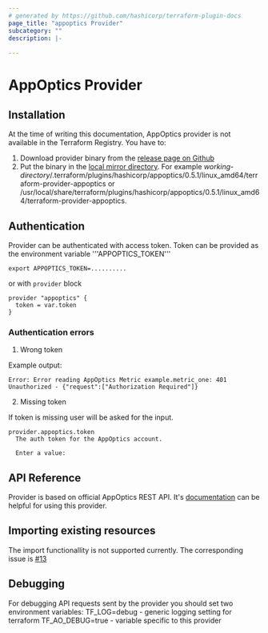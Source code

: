 ```yaml
---
# generated by https://github.com/hashicorp/terraform-plugin-docs
page_title: "appoptics Provider"
subcategory: ""
description: |-
  
---
```


# AppOptics Provider

## Installation

At the time of writing this documentation, AppOptics provider is not available in the Terraform Registry. You have to:
1. Download provider binary from the [release page on Github](https://github.com/appoptics/terraform-provider-appoptics/releases/tag/v0.5.1)
2. Put the binary in the [local mirror directory](https://www.terraform.io/cli/config/config-file#provider-installation). For example *working-directory*/.terraform/plugins/hashicorp/appoptics/0.5.1/linux_amd64/terraform-provider-appoptics or /usr/local/share/terraform/plugins/hashicorp/appoptics/0.5.1/linux_amd64/terraform-provider-appoptics.

## Authentication

Provider can be authenticated with access token. 
Token can be provided as the environment variable '''APPOPTICS_TOKEN'''
```
export APPOPTICS_TOKEN=..........
```
or with ```provider``` block

```hcl
provider "appoptics" {
  token = var.token
}
```

### Authentication errors

1. Wrong token

Example output:
```
Error: Error reading AppOptics Metric example.metric_one: 401 Unauthorized - {"request":["Authorization Required"]}
```

2. Missing token

If token is missing user will be asked for the input.

```
provider.appoptics.token
  The auth token for the AppOptics account.

  Enter a value:
```

## API Reference

Provider is based on official AppOptics REST API. It's [documentation](https://docs.appoptics.com/api/) can be helpful for using this provider.

## Importing existing resources

The import functionallity is not supported currently. The corresponding issue is [#13](https://github.com/appoptics/terraform-provider-appoptics/issues/13)

## Debugging

For debugging API requests sent by the provider you should set two environment variables:
TF_LOG=debug - generic logging setting for terraform
TF_AO_DEBUG=true - variable specific to this provider
